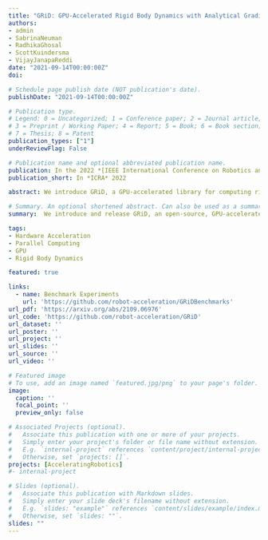 ```yaml
---
title: "GRiD: GPU-Accelerated Rigid Body Dynamics with Analytical Gradients"
authors:
- admin
- SabrinaNeuman
- RadhikaGhosal
- ScottKuindersma
- VijayJanapaReddi
date: "2021-09-14T00:00:00Z"
doi: 

# Schedule page publish date (NOT publication's date).
publishDate: "2021-09-14T00:00:00Z"

# Publication type.
# Legend: 0 = Uncategorized; 1 = Conference paper; 2 = Journal article;
# 3 = Preprint / Working Paper; 4 = Report; 5 = Book; 6 = Book section;
# 7 = Thesis; 8 = Patent
publication_types: ["1"]
underReviewFlag: False

# Publication name and optional abbreviated publication name.
publication: In the 2022 *[IEEE International Conference on Robotics and Automation](http://www.icra2022.org/)*
publication_short: In *ICRA* 2022

abstract: We introduce GRiD, a GPU-accelerated library for computing rigid body dynamics with analytical gradients. GRiD was designed to accelerate the nonlinear trajectory optimization subproblem used in state-of-the-art robotic planning, control, and machine learning. Each iteration of nonlinear trajectory optimization requires tens to hundreds of naturally parallel computations of rigid body dynamics and their gradients. GRiD leverages URDF parsing and code generation to deliver optimized dynamics kernels that not only expose GPU-friendly computational patterns, but also take advantage of both fine-grained parallelism within each computation and coarse-grained parallelism between computations. Through this approach, when performing multiple computations of rigid body dynamics algorithms, GRiD provides as much as a 7.6x speedup over a state-of-the-art, multi-threaded CPU implementation, and maintains as much as a 2.6x speedup when accounting for I/O overhead. We release GRiD as an open-source library, so that it can be leveraged by the robotics community to easily and efficiently accelerate rigid body dynamics on the GPU.

# Summary. An optional shortened abstract. Can also be used as a summary for an extended abstract or poster etc.
summary:  We introduce and release GRiD, an open-source, GPU-accelerated library for computing rigid body dynamics with analytical gradients. GRiD was designed to accelerate nonlinear trajectory optimization Through optimized code generation, GRiD provides as much as a 7.6x speedup over a state-of-the-art, multi-threaded CPU implementation and maintains as much as a 2.6x speedup when accounting for I/O overhead.

tags:
- Hardware Acceleration
- Parallel Computing
- GPU
- Rigid Body Dynamics

featured: true

links:
  - name: Benchmark Experiments
    url: 'https://github.com/robot-acceleration/GRiDBenchmarks'
url_pdf: 'https://arxiv.org/abs/2109.06976'
url_code: 'https://github.com/robot-acceleration/GRiD'
url_dataset: ''
url_poster: ''
url_project: ''
url_slides: ''
url_source: ''
url_video: ''

# Featured image
# To use, add an image named `featured.jpg/png` to your page's folder. 
image:
  caption: ''
  focal_point: ''
  preview_only: false

# Associated Projects (optional).
#   Associate this publication with one or more of your projects.
#   Simply enter your project's folder or file name without extension.
#   E.g. `internal-project` references `content/project/internal-project/index.md`.
#   Otherwise, set `projects: []`.
projects: [AcceleratingRobotics]
#- internal-project

# Slides (optional).
#   Associate this publication with Markdown slides.
#   Simply enter your slide deck's filename without extension.
#   E.g. `slides: "example"` references `content/slides/example/index.md`.
#   Otherwise, set `slides: ""`.
slides: ""
---
```


<!-- {{% alert note %}}
Click the *Cite* button above to demo the feature to enable visitors to import publication metadata into their reference management software.
{{% /alert %}}

{{% alert note %}}
Click the *Slides* button above to demo Academic's Markdown slides feature.
{{% /alert %}} -->

<!-- Supplementary notes can be added here, including [code and math](https://sourcethemes.com/academic/docs/writing-markdown-latex/). -->

